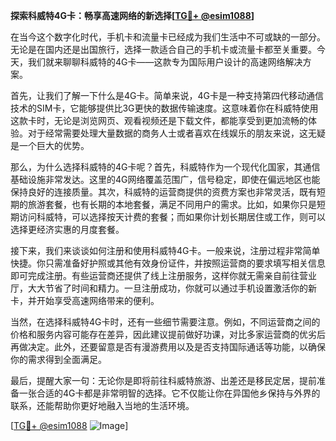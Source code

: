 **探索科威特4G卡：畅享高速网络的新选择[[TG💪+ @esim1088](https://t.me/s/esim1088)]**

在当今这个数字化时代，手机卡和流量卡已经成为我们生活中不可或缺的一部分。无论是在国内还是出国旅行，选择一款适合自己的手机卡或流量卡都至关重要。今天，我们就来聊聊科威特的4G卡——这款专为国际用户设计的高速网络解决方案。

首先，让我们了解一下什么是4G卡。简单来说，4G卡是一种支持第四代移动通信技术的SIM卡，它能够提供比3G更快的数据传输速度。这意味着你在科威特使用这款卡时，无论是浏览网页、观看视频还是下载文件，都能享受到更加流畅的体验。对于经常需要处理大量数据的商务人士或者喜欢在线娱乐的朋友来说，这无疑是一个巨大的优势。

那么，为什么选择科威特的4G卡呢？首先，科威特作为一个现代化国家，其通信基础设施非常发达。这里的4G网络覆盖范围广，信号稳定，即使在偏远地区也能保持良好的连接质量。其次，科威特的运营商提供的资费方案也非常灵活，既有短期的旅游套餐，也有长期的本地套餐，满足不同用户的需求。比如，如果你只是短期访问科威特，可以选择按天计费的套餐；而如果你计划长期居住或工作，则可以选择更经济实惠的月度套餐。

接下来，我们来谈谈如何注册和使用科威特4G卡。一般来说，注册过程非常简单快捷。你只需准备好护照或其他有效身份证件，并按照运营商的要求填写相关信息即可完成注册。有些运营商还提供了线上注册服务，这样你就无需亲自前往营业厅，大大节省了时间和精力。一旦注册成功，你就可以通过手机设置激活你的新卡，并开始享受高速网络带来的便利。

当然，在选择科威特4G卡时，还有一些细节需要注意。例如，不同运营商之间的价格和服务内容可能存在差异，因此建议提前做好功课，对比多家运营商的优劣后再做决定。此外，还要留意是否有漫游费用以及是否支持国际通话等功能，以确保你的需求得到全面满足。

最后，提醒大家一句：无论你是即将前往科威特旅游、出差还是移民定居，提前准备一张合适的4G卡都是非常明智的选择。它不仅能让你在异国他乡保持与外界的联系，还能帮助你更好地融入当地的生活环境。

[[TG💪+ @esim1088](https://t.me/s/esim1088) ![Image](https://i.postimg.cc/4NQfJmqS/Snipaste-2025-05-13-00-14-12.png)]